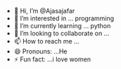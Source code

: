 - 👋 Hi, I’m @Ajasajafar
- 👀 I’m interested in ... programming 
- 🌱 I’m currently learning ... python 
- 💞️ I’m looking to collaborate on ...
- 📫 How to reach me ...
- 😄 Pronouns: ...He
- ⚡ Fun fact: ...i love women

<!---
Ajasajafar/Ajasajafar is a ✨ special ✨ repository because its `README.md` (this file) appears on your GitHub profile.
You can click the Preview link to take a look at your changes.
--->
